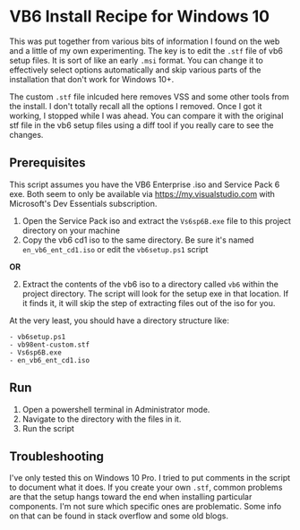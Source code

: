 # VB6 Install Recipe for Windows 10

This was put together from various bits of information I found on the web and a little of my own experimenting. The key is to edit the `.stf` file of vb6 setup files. It is sort of like an early `.msi` format. You can change it to effectively select options automatically and skip various parts of the installation that don't work for Windows 10+.

The custom `.stf` file inlcuded here removes VSS and some other tools from the install. I don't totally recall all the options I removed. Once I got it working, I stopped while I was ahead. You can compare it with the original stf file in the vb6 setup files using a diff tool if you really care to see the changes.

## Prerequisites

This script assumes you have the VB6 Enterprise .iso and Service Pack 6 exe. Both seem to only be available via https://my.visualstudio.com with Microsoft's Dev Essentials subscription.

1. Open the Service Pack iso and extract the `Vs6sp6B.exe` file to this project directory on your machine
2. Copy the vb6 cd1 iso to the same directory. Be sure it's named `en_vb6_ent_cd1.iso` or edit the `vb6setup.ps1` script

**OR**

2.  Extract the contents of the vb6 iso to a directory called `vb6` within the project directory. The script will look for the setup exe in that location. If it finds it, it will skip the step of extracting files out of the iso for you.

At the very least, you should have a directory structure like:

```
- vb6setup.ps1
- vb98ent-custom.stf
- Vs6sp6B.exe
- en_vb6_ent_cd1.iso
```

## Run

1. Open a powershell terminal in Administrator mode.
2. Navigate to the directory with the files in it.
3. Run the script

## Troubleshooting

I've only tested this on Windows 10 Pro. I tried to put comments in the script to document what it does. If you create your own `.stf`, common problems are that the setup hangs toward the end when installing particular components. I'm not sure which specific ones are problematic. Some info on that can be found in stack overflow and some old blogs.